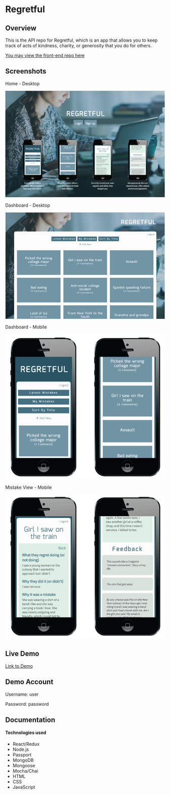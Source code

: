 # Regretful

## Overview

This is the API repo for Regretful, which is an app that allows you to keep track of acts of kindness, charity, or generosity that you do for others.

[You may view the front-end repo here](https://github.com/jasoncristobal/regretful-client) 

## Screenshots

Home - Desktop

![Home desktop](https://raw.githubusercontent.com/jasoncristobal/regretful-client/master/screenshots/Desktop-1.jpg "Home desktop")

Dashboard - Desktop

![Dashboard desktop](https://raw.githubusercontent.com/jasoncristobal/regretful-client/master/screenshots/Desktop-2.jpg "Dashboard desktop")

Dashboard - Mobile

![Dashboard mobile](https://raw.githubusercontent.com/jasoncristobal/regretful-client/master/screenshots/Mobile-1.png "Dashboard mobile")

Mistake View - Mobile

![Mistake view mobile](https://raw.githubusercontent.com/jasoncristobal/regretful-client/master/screenshots/Mobile-2.png "Mistake view mobile")

## Live Demo
[Link to Demo](https://regretful-client.herokuapp.com)

## Demo Account
Username: user

Password: password

## Documentation 

#### Technologies used
* React/Redux
* Node.js
* Passport
* MongoDB
* Mongoose
* Mocha/Chai
* HTML
* CSS
* JavaScript